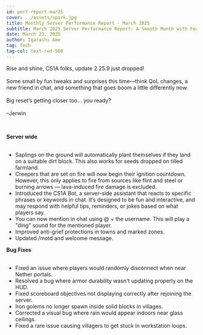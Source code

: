 ```yaml
---
id: perf-report-mar25
cover: ../assets/spark.jpg
title: Monthly Server Performance Report - March 2025
subtitle: March 2025 Server Performance Report: A Smooth Month with Fewer Lag Spikes and Optimized Gameplay
date: March 23, 2025
author: Igarashi Ame
tag: Tech
tag-col: text-red-500
---
```


Rise and shine, CS1A folks, update 2.25.9 just dropped!<br><br>
Some small by fun tweaks and surprises this time—think QoL changes, a new friend in chat, and something that goes boom a little differently now. <br><br>
Big reset’s getting closer too… you ready?<br><br>
–Jerwin</p><br>

**Server wide**<br><br>
<ul class="list-disc list-inside text-white ml-10 space-y-2 mb-5">
    <li>Saplings on the ground will automatically plant themselves if they land on a suitable dirt block. This also works for seeds dropped on tilled farmland.</li>
    <li>Creepers that are set on fire will now begin their ignition countdown. However, this only applies to fire from sources like flint and steel or burning arrows — lava-induced fire damage is excluded.</li>
    <li>Introduced the CS1A Bot, a server-side assistant that reacts to specific phrases or keywords in chat. It’s designed to be fun and interactive, and may respond with helpful tips, reminders, or jokes based on what players say.</li>
    <li>You can now mention in chat using @ + the username. This will play a "ding" sound for the mentioned player.</li>
    <li>Improved anti-grief protections in towns and marked zones.</li>
    <li>Updated /motd and welcome message.</li>
</ul>

**Bug Fixes** <br><br>
<ul class="list-disc list-inside text-white ml-10 space-y-2">
    <li>Fixed an issue where players would randomly disconnect when near Nether portals.</li>
    <li>Resolved a bug where armor durability wasn't updating properly on the HUD.</li>
    <li>Fixed scoreboard objectives not displaying correctly after rejoining the server.</li>
    <li>Iron golems no longer spawn inside solid blocks in villages.</li>
    <li>Corrected a visual bug where rain would appear indoors near glass ceilings.</li>
    <li>Fixed a rare issue causing villagers to get stuck in workstation loops.</li>
</ul>